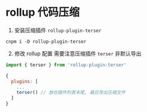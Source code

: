 # rollup 代码压缩
1. 安装压缩插件 `rollup-plugin-terser`
```shell
cnpm i -D rollup-plugin-terser
```
2. 修改 rollup 配置
需要注意压缩插件 `terser` 非默认导出
```js
import { terser } from 'rollup-plugin-terser'

{
  plugins: [
    ...
    terser() // 放在插件列表末尾, 最后导出压缩文件
  ]
}
```